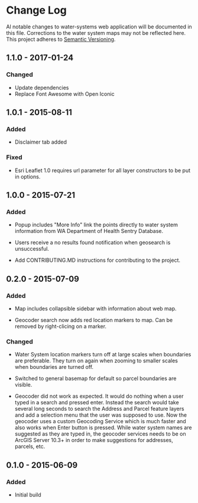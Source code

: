 # Change Log
Al notable changes to water-systems web application will be documented in this file. Corrections to the water system maps may not be reflected here. This project adheres to [Semantic Versioning](http://semver.org).

## 1.1.0 - 2017-01-24

### Changed

- Update dependencies
- Replace Font Awesome with Open Iconic

## 1.0.1 - 2015-08-11

### Added

- Disclaimer tab added

### Fixed

- Esri Leaflet 1.0 requires url parameter for all layer constructors to be put in options.

## 1.0.0 - 2015-07-21

### Added

- Popup includes "More Info" link the points directly to water system information from WA Department of Health Sentry Database.

- Users receive a no results found notification when geosearch is unsuccessful.

- Add CONTRIBUTING.MD instructions for contributing to the project.


## 0.2.0 - 2015-07-09

### Added

- Map includes collapsible sidebar with information about web map.

- Geocoder search now adds red location markers to map. Can be removed by right-clicing on a marker.


### Changed

- Water System location markers turn off at large scales when boundaries are preferable. They turn on again when zooming to smaller scales when boundaries are turned off.

- Switched to general basemap for default so parcel boundaries are visible.

- Geocoder did not work as expected. It would do nothing when a user typed in a search and pressed enter. Instead the search would take several long seconds to search the Address and Parcel feature layers and add a selection menu that the user was supposed to use. Now the geocoder uses a custom Geocoding Service which is much faster and also works when Enter button is pressed. While water system names are suggested as they are typed in, the geocoder services needs to be on ArcGIS Server 10.3+ in order to make suggestions for addresses, parcels, etc.


## 0.1.0 - 2015-06-09

### Added

- Initial build

